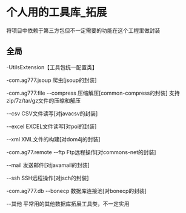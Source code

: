 个人用的工具库_拓展
====
将项目中依赖于第三方包但不一定需要的功能在这个工程里做封装

全局
----
-UtilsExtension【工具包统一配置类】<br>

-com.ag777.jsoup
爬虫[jsoup的封装]<br>

-com.ag777.file
--compress
压缩解压[common-compress的封装]
支持zip/7z/tar/gz文件的压缩和解压<br>

--csv
CSV文件读写[对javacsv的封装]<br>

--excel
EXCEL文件读写[对poi的封装]<br>

--xml
XML文件的构建[对dom4j的封装]<br>

-com.ag77.remote
--ftp
Ftp远程操作[对commons-net的封装]<br>

--mail
发送邮件[对javamail的封装]<br>

--ssh
SSH远程操作[对jsch的封装]<br>

-com.ag777.db
--bonecp
数据库连接池[对bonecp的封装]<br>

--其他
平常用的其他数据库拓展工具类，不一定实用<br>
